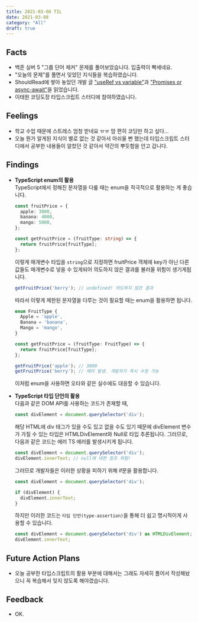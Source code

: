 ```yaml
---
title: 2021-03-08 TIL
date: 2021-03-08
category: "All"
draft: true
---
```


## Facts

- 백준 실버 5 "그룹 단어 체커" 문제를 풀어보았습니다. 입출력이 빡세네요.
- "오늘의 문제"를 풀면서 잊었던 지식들을 복습하였습니다.
- ShouldRead에 쌓아 놓았던 개발 글 ["useRef vs variable"](https://velog.io/@pks787/useRef-vs-variable-useState-%EC%B0%A8%EC%9D%B4%EC%A0%90)과 ["Promises or async-await"](https://betterprogramming.pub/should-i-use-promises-or-async-await-126ab5c98789)을 읽었습니다.
- 이태원 코딩도장 타입스크립트 스터디에 참여하였습니다.

## Feelings

- 학교 수업 때문에 스트레스 엄청 받네요 ㅠㅠ 맘 편히 코딩만 하고 싶다...
- 오늘 뭔가 알게된 지식이 별로 없는 것 같아서 아쉬울 뻔 했는데 타입스크립트 스터디에서 공부한 내용들이 알찼던 것 같아서 약간의 뿌듯함을 안고 갑니다.

## Findings

- **TypeScript enum의 활용**  
  TypeScript에서 정해진 문자열을 다룰 때는 enum을 적극적으로 활용하는 게 좋습니다. 

    ```ts
    const fruitPrice = {
      apple: 3000,
      banana: 4000,
      mango: 5000,
    };

    const getFruitPrice = (fruitType: string) => {
      return fruitPrice[fruitType];
    };
    ```

    이렇게 매개변수 타입을 `string`으로 지정하면 fruitPrice 객체에 key가 아닌 다른 값들도 매개변수로 넣을 수 있게되어 의도하지 않은 결과를 불러올 위험이 생기게됩니다.

    ```ts
    getFruitPrice('berry'); // undefined! 의도하지 않은 결과
    ```

    따라서 이렇게 제한된 문자열을 다루는 것이 필요할 때는 enum을 활용하면 됩니다.

    ```ts
    enum FruitType {
      Apple = 'apple',
      Banana = 'banana',
      Mango = 'mango',
    }

    const getFruitPrice = (fruitType: FruitType) => {
      return fruitPrice[fruitType];
    };

    getFruitPrice('apple'); // 3000
    getFruitPrice('berry'); // 에러 발생. 개발자가 즉시 수정 가능
    ```

    이처럼 enum을 사용하면 오타와 같은 실수에도 대응할 수 있습니다.

- **TypeScript 타입 단언의 활용**  
  다음과 같은 DOM API를 사용하는 코드가 존재할 때,

    ```ts
    const divElement = document.querySelector('div');
    ```

    해당 HTML에 div 태그가 있을 수도 있고 없을 수도 있기 때문에 divElement 변수가 가질 수 있는 타입은 HTMLDivElement와 Null로 타입 추론됩니다. 그러므로, 다음과 같은 코드는 에러 TS 에러를 발생시키게 됩니다.

    ```ts
    const divElement = document.querySelector('div');
    divElement.innerText; // null에 대한 참조 위험!
    ```

    그러므로 개발자들은 이러한 상황을 피하기 위해 if문을 활용합니다.

    ```ts
    const divElement = document.querySelector('div');

    if (divElement) {
      divElement.innerText;
    }
    ```

    하지만 이러한 코드는 `타입 단언(type-assertion)`을 통해 더 쉽고 명시적이게 사용할 수 있습니다.

    ```ts
    const divElement = document.querySelector('div') as HTMLDivElement;
    divElement.innerText;
    ```

## Future Action Plans

- 오늘 공부한 타입스크립트의 활용 부분에 대해서는 그래도 자세히 풀어서 작성해놨으니 꼭 복습해서 잊지 않도록 해야겠습니다.

## Feedback

- OK.
